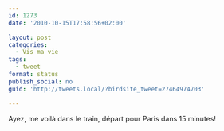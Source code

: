 ```yaml
---
id: 1273
date: '2010-10-15T17:58:56+02:00'

layout: post
categories:
  - Vis ma vie
tags:
  - tweet
format: status
publish_social: no
guid: 'http://tweets.local/?birdsite_tweet=27464974703'

---
```


Ayez, me voilà dans le train, départ pour Paris dans 15 minutes!